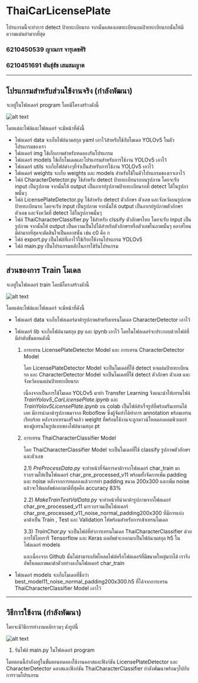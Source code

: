# ThaiCarLicensePlate
โปรแกรมนี้จะทำการ detect ป้ายทะเบียนรถ จากนั้นแสดงเลขทะเบียนบนป้ายทะเบียนรถนั้นให้มีความแม่นยำมากที่สุด
 
### 6210450539 ญาณกร จารุเดชศิริ
### 6210451691 พันธุ์ธัช เสมสมญาต

------------------------------------------------------------------------------------------------------------------------

## โปรแกรมสำหรับส่วนใช้งานจริง (กำลังพัฒนา)
จะอยู่ในโฟลเดอร์ program โดยมีโครงสร้างดังนี้

![alt text](https://github.com/theyokky/ThaiCarLicensePlate/blob/main/img/note1.JPG?raw=true)

โดยแต่ละไฟล์และโฟลเดอร์ จะมีหน้าที่ดังนี้

- โฟลเดอร์ data จะเก็บไฟล์นามสกุล yaml เอาไว้สำหรับใช้กับโมเดล YOLOv5 ในตัวโปรแกรมของเรา
- โฟลเดอร์ img ใช้เก็บภาพสำหรับทดลองรันโปรแกรม
- โฟลเดอร์ models ใช้เก็บโมเดลและโปรแกรมสำหรับการใช้งาน YOLOv5 เอาไว้
- โฟลเดอร์ utils จะเก็บไฟล์ต่างๆที่จำเป็นสำหรับการใช้งาน YOLOv5 เอาไว้
- โฟลเดอร์ weights จะเก็บ weights และ models สำหรับใช้ในตัวโปรแกรมของเราเอาไว้
- ไฟล์ CharacterDetector.py ใช้สำหรับ detect ป้ายทะเบียนรถบนรูปภาพ โดยจะรับ input เป็นรูปภาพ จากนั้นให้ output เป็นอาเรย์รูปภาพป้ายทะเบียนรถที่ detect ได้ในรูปภาพนั้นๆ
- ไฟล์ LicensePlateDetector.py ใช้สำหรับ detect ตัวอักษร ตัวเลข และจังหวัดบนรูปภาพป้ายทะเบียนรถ โดยจะรับ input เป็นรูปภาพ จากนั้นให้ output เป็นอาเรย์รูปภาพตัวอักษร ตัวเลข และจังหวัดที่ detect ได้ในรูปภาพนั้นๆ
- ไฟล์ ThaiCharacterClassifier.py ใช้สำหรับ clssify ตัวอักษรไทย โดยจะรับ input เป็นรูปภาพ จากนั้นให้ output เป็นความเป็นไปได้สำหรับตัวอักษรหรือตัวเลขในภาพนั้นๆ คลาสไหนมีค่ามากที่สุดจะตัดสินใจเป็นคลาสนั้น เช่น c0 คือ ก
- ไฟล์ export.py เป็นไฟล์ที่เอาไว้ใช้เรียกใช้งานโปรแกรม YOLOv5
- ไฟล์ main.py เป็นโปรแกรมหลักในการใช้รันโปรแกรม

------------------------------------------------------------------------------------------------------------------------

## ส่วนของการ Train โมเดล
จะอยู่ในโฟลเดอร์ train โดยมีโครงสร้างดังนี้

![alt text](https://github.com/theyokky/ThaiCarLicensePlate/blob/main/img/note2.JPG?raw=true)
      
โดยแต่ละไฟล์และโฟลเดอร์ จะมีหน้าที่ดังนี้

- โฟลเดอร์ data จะเก็บโฟลเดอร์ดาต้ารูปภาพสำหรับเทรนโมเดล CharacterDetector เอาไว้ 
- โฟลเดอร์ lib จะเก็บไฟล์นามสกุล py และ ipynb เอาไว้ โดยในโฟลเดอร์จะประกอบด้วยไฟล์ที่มีลำดับขั้นตอนดังนี้

     1) การเทรน LicensePlateDetector Model และ การเทรน CharacterDetector Model
          
          โดย LicensePlateDetector Model จะเป็นโมเดลที่ใช้ detect หาแผ่นป้ายทะเบียนรถ และ CharacterDetector Model จะเป็นโมเดลที่ใช้ detect ตัวอักษร ตัวเลข และจังหวัดบนแผ่นป้ายทะเบียนรถ
     
          เนื่องจากเป็นการใช้โมเดล YOLOv5 มาทำ Transfer Learning จึงแนะนำให้เทรนไฟล์ *TrainYolov5_CarLicensePlate.ipynb* และ *TrainYolov5LicensePlate.ipynb* บน colab 
          เป็นไฟล์สำเร็จรูปที่พร้อมรันเทรนได้เลย มีการนำดาต้ารูปภาพมาจาก Roboflow ซึ่งผู้จัดทำได้ทำการ annotation พร้อมเทรนเรียบร้อย 
          หลังจากเทรนเสร็จแล้ว weight ที่พร้อมใช้งานจะถูกดาวน์โหลดลงคอมพิวเตอร์ของผู้เทรนในรูปแบบของไฟล์นามสกุล pt

     2) การเทรน ThaiCharacterClassifier Model
        
          โดย ThaiCharacterClassifier Model จะเป็นโมเดลที่ใช้ classify รูปภาพตัวอักษรและตัวเลข

          2.1) *PreProcessData.py* จะทำหน้าที่จัดการดาต้าจากโฟลเดอร์ char_train มารวบรวมให้เป็นโฟลเดอร์ char_pre_processed_v11 พร้อมทั้งจัดการเพิ่ม padding และ noise หลังจากการทดลองแล้วการทำ padding ขนาด 200x300 และเพิ่ม noise แล้วจะให้ผลลัพธ์ออกมาดีที่สุดคือ accuracy 83%

          2.2) *MakeTrainTestValData.py* จะทำหน้าที่นำดาต้ารูปภาพจากโฟลเดอร์ char_pre_processed_v11 มารวบรวมเป็นโฟลเดอร์ char_pre_processed_v11_noise_normal_padding200x300 ที่มีการแบ่งดาต้าเป็น Train , Test และ Validation ให้พร้อมสำหรับการเข้าเทรนโมเดล

          3.3) *TrainChar.py* จะเป็นไฟล์ที่ทำการเทรนโมเดล ThaiCharacterClassifier ด้วยการใช้ไลบรารี Tensorflow และ Keras ผลลัพธ์จะออกมาเป็นไฟล์นามสกุล h5 ในโฟลเดอร์ models

          และเนื่องจาก Github นั้นไม่สามารถอัพโหลดไฟล์หรือโฟลเดอร์ที่มีขนาดใหญ่มากได้ เราจึงอัพโหลดภาพดาต้าตัวอย่างลงในโฟลเดอร์ char_train 

- โฟลเดอร์ models จะเก็บโมเดลที่ชื่อว่า best_model11_noise_normal_padding200x300.h5 ที่ได้จากการเทรน ThaiCharacterClassifier Model เอาไว้

------------------------------------------------------------------------------------------------------------------------

## วิธีการใช้งาน (กำลังพัฒนา)

โดยจะมีวิธีการทำงานหลักรวมๆ ดังรูปนี้

![alt text](https://github.com/theyokky/ThaiCarLicensePlate/blob/main/img/note3.JPG?raw=true)
    
1) รันไฟล์ main.py ในโฟลเดอร์ program 

โดยตอนนี้กำลังอยู่ในขั้นตอนทดลองใช้งานคลาสและฟังก์ชัน LicensePlateDetector และ CharacterDetector
คลาสและฟังก์ชัน ThaiCharacterClassifier กำลังพัฒนาพร้อมๆไปกับการรวมโปรแกรม




